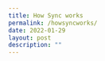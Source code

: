 ```yaml
---
title: How Sync works
permalink: /howsyncworks/
date: 2022-01-29
layout: post
description: ""
---
```

